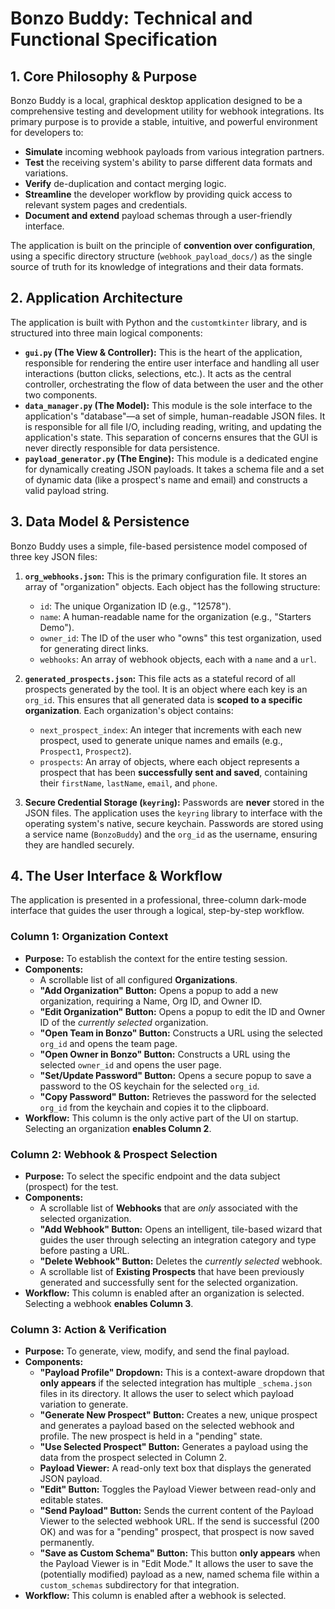 # Bonzo Buddy: Technical and Functional Specification

## 1. Core Philosophy & Purpose

Bonzo Buddy is a local, graphical desktop application designed to be a comprehensive testing and development utility for webhook integrations. Its primary purpose is to provide a stable, intuitive, and powerful environment for developers to:
*   **Simulate** incoming webhook payloads from various integration partners.
*   **Test** the receiving system's ability to parse different data formats and variations.
*   **Verify** de-duplication and contact merging logic.
*   **Streamline** the developer workflow by providing quick access to relevant system pages and credentials.
*   **Document and extend** payload schemas through a user-friendly interface.

The application is built on the principle of **convention over configuration**, using a specific directory structure (`webhook_payload_docs/`) as the single source of truth for its knowledge of integrations and their data formats.

## 2. Application Architecture

The application is built with Python and the `customtkinter` library, and is structured into three main logical components:

*   **`gui.py` (The View & Controller):** This is the heart of the application, responsible for rendering the entire user interface and handling all user interactions (button clicks, selections, etc.). It acts as the central controller, orchestrating the flow of data between the user and the other two components.
*   **`data_manager.py` (The Model):** This module is the sole interface to the application's "database"—a set of simple, human-readable JSON files. It is responsible for all file I/O, including reading, writing, and updating the application's state. This separation of concerns ensures that the GUI is never directly responsible for data persistence.
*   **`payload_generator.py` (The Engine):** This module is a dedicated engine for dynamically creating JSON payloads. It takes a schema file and a set of dynamic data (like a prospect's name and email) and constructs a valid payload string.

## 3. Data Model & Persistence

Bonzo Buddy uses a simple, file-based persistence model composed of three key JSON files:

1.  **`org_webhooks.json`:** This is the primary configuration file. It stores an array of "organization" objects. Each object has the following structure:
    *   `id`: The unique Organization ID (e.g., "12578").
    *   `name`: A human-readable name for the organization (e.g., "Starters Demo").
    *   `owner_id`: The ID of the user who "owns" this test organization, used for generating direct links.
    *   `webhooks`: An array of webhook objects, each with a `name` and a `url`.

2.  **`generated_prospects.json`:** This file acts as a stateful record of all prospects generated by the tool. It is an object where each key is an `org_id`. This ensures that all generated data is **scoped to a specific organization**. Each organization's object contains:
    *   `next_prospect_index`: An integer that increments with each new prospect, used to generate unique names and emails (e.g., `Prospect1`, `Prospect2`).
    *   `prospects`: An array of objects, where each object represents a prospect that has been **successfully sent and saved**, containing their `firstName`, `lastName`, `email`, and `phone`.

3.  **Secure Credential Storage (`keyring`):** Passwords are **never** stored in the JSON files. The application uses the `keyring` library to interface with the operating system's native, secure keychain. Passwords are stored using a service name (`BonzoBuddy`) and the `org_id` as the username, ensuring they are handled securely.

## 4. The User Interface & Workflow

The application is presented in a professional, three-column dark-mode interface that guides the user through a logical, step-by-step workflow.

### Column 1: Organization Context
*   **Purpose:** To establish the context for the entire testing session.
*   **Components:**
    *   A scrollable list of all configured **Organizations**.
    *   **"Add Organization" Button:** Opens a popup to add a new organization, requiring a Name, Org ID, and Owner ID.
    *   **"Edit Organization" Button:** Opens a popup to edit the ID and Owner ID of the *currently selected* organization.
    *   **"Open Team in Bonzo" Button:** Constructs a URL using the selected `org_id` and opens the team page.
    *   **"Open Owner in Bonzo" Button:** Constructs a URL using the selected `owner_id` and opens the user page.
    *   **"Set/Update Password" Button:** Opens a secure popup to save a password to the OS keychain for the selected `org_id`.
    *   **"Copy Password" Button:** Retrieves the password for the selected `org_id` from the keychain and copies it to the clipboard.
*   **Workflow:** This column is the only active part of the UI on startup. Selecting an organization **enables Column 2**.

### Column 2: Webhook & Prospect Selection
*   **Purpose:** To select the specific endpoint and the data subject (prospect) for the test.
*   **Components:**
    *   A scrollable list of **Webhooks** that are *only* associated with the selected organization.
    *   **"Add Webhook" Button:** Opens an intelligent, tile-based wizard that guides the user through selecting an integration category and type before pasting a URL.
    *   **"Delete Webhook" Button:** Deletes the *currently selected* webhook.
    *   A scrollable list of **Existing Prospects** that have been previously generated and successfully sent for the selected organization.
*   **Workflow:** This column is enabled after an organization is selected. Selecting a webhook **enables Column 3**.

### Column 3: Action & Verification
*   **Purpose:** To generate, view, modify, and send the final payload.
*   **Components:**
    *   **"Payload Profile" Dropdown:** This is a context-aware dropdown that **only appears** if the selected integration has multiple `_schema.json` files in its directory. It allows the user to select which payload variation to generate.
    *   **"Generate New Prospect" Button:** Creates a new, unique prospect and generates a payload based on the selected webhook and profile. The new prospect is held in a "pending" state.
    *   **"Use Selected Prospect" Button:** Generates a payload using the data from the prospect selected in Column 2.
    *   **Payload Viewer:** A read-only text box that displays the generated JSON payload.
    *   **"Edit" Button:** Toggles the Payload Viewer between read-only and editable states.
    *   **"Send Payload" Button:** Sends the current content of the Payload Viewer to the selected webhook URL. If the send is successful (200 OK) and was for a "pending" prospect, that prospect is now saved permanently.
    *   **"Save as Custom Schema" Button:** This button **only appears** when the Payload Viewer is in "Edit Mode." It allows the user to save the (potentially modified) payload as a new, named schema file within a `custom_schemas` subdirectory for that integration.
*   **Workflow:** This column is enabled after a webhook is selected.
